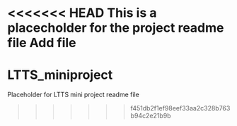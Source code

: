 <<<<<<< HEAD
This is a placecholder for the project readme file
Add file
=======
# LTTS_miniproject
Placeholder for LTTS mini project readme file
>>>>>>> f451db2f1ef98eef33aa2c328b763b94c2e21b9b
